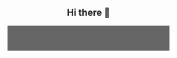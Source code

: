 <center>
<h2> Hi there </developers!> 👋 </h2>

<img src="https://github.com/AxtinM/AxtinM/blob/main/profile.gif" alt="Welcome!" />
</center>
